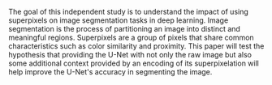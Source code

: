 The goal of this independent study is to understand the impact of using superpixels on image segmentation tasks in deep learning. Image segmentation is the process of partitioning an image into distinct and meaningful regions. Superpixels are a group of pixels that share common characteristics such as color similarity and proximity. This paper will test the hypothesis that providing the U-Net with not only the raw image but also some additional context provided by an encoding of its superpixelation will help improve the U-Net's accuracy in segmenting the image. 
